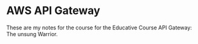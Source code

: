 # AWS API Gateway


These are my notes for the course for the Educative Course API Gateway: The unsung Warrior.




